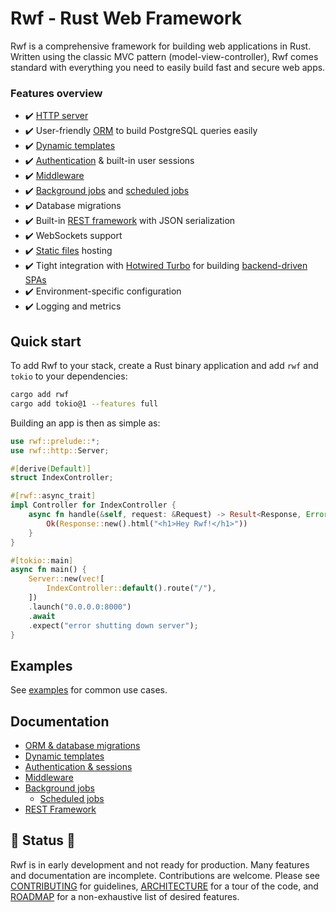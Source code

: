 # Rwf &dash; Rust Web Framework

Rwf is a comprehensive framework for building web applications in Rust. Written using the classic MVC  pattern (model-view-controller), Rwf comes standard with everything you need to easily build fast and secure web apps.

### Features overview

- :heavy_check_mark: [HTTP server](examples/quick-start)
- :heavy_check_mark: User-friendly [ORM](examples/orm) to build PostgreSQL queries easily
- :heavy_check_mark: [Dynamic templates](examples/dynamic-templates)
- :heavy_check_mark: [Authentication](examples/auth) & built-in user sessions
- :heavy_check_mark: [Middleware](examples/middleware)
- :heavy_check_mark: [Background jobs](examples/background-jobs) and [scheduled jobs](examples/scheduled-jobs)
- :heavy_check_mark: Database migrations
- :heavy_check_mark: Built-in [REST framework](examples/rest) with JSON serialization
- :heavy_check_mark: WebSockets support
- :heavy_check_mark: [Static files](examples/static-files) hosting
- :heavy_check_mark: Tight integration with [Hotwired Turbo](https://turbo.hotwired.dev/) for building [backend-driven SPAs](examples/turbo) 
- :heavy_check_mark: Environment-specific configuration
- :heavy_check_mark: Logging and metrics

## Quick start

To add Rwf to your stack, create a Rust binary application and add `rwf` and `tokio` to your dependencies:

```bash
cargo add rwf
cargo add tokio@1 --features full
```

Building an app is then as simple as:

```rust
use rwf::prelude::*;
use rwf::http::Server;

#[derive(Default)]
struct IndexController;

#[rwf::async_trait]
impl Controller for IndexController {
    async fn handle(&self, request: &Request) -> Result<Response, Error> {
        Ok(Response::new().html("<h1>Hey Rwf!</h1>"))
    }
}

#[tokio::main]
async fn main() {
    Server::new(vec![
        IndexController::default().route("/"),
    ])
    .launch("0.0.0.0:8000")
    .await
    .expect("error shutting down server");
}
```

## Examples

See [examples](examples) for common use cases.

## Documentation

* [ORM & database migrations](examples/orm/README.md)
* [Dynamic templates](examples/dynamic-templates/README.md)
* [Authentication & sessions](examples/auth/README.md)
* [Middleware](examples/middleware/README.md)
* [Background jobs](examples/background-jobs/README.md)
  * [Scheduled jobs](examples/scheduled-jobs/README.md)
* [REST Framework](examples/rest/README.md)

## :construction: Status :construction:

Rwf is in early development and not ready for production. Many features and documentation are incomplete. Contributions are welcome. Please see [CONTRIBUTING](CONTRIBUTING.md) for guidelines, [ARCHITECTURE](ARCHITECTURE.md) for a tour of the code, and [ROADMAP](ROADMAP.md) for a non-exhaustive list of desired features.